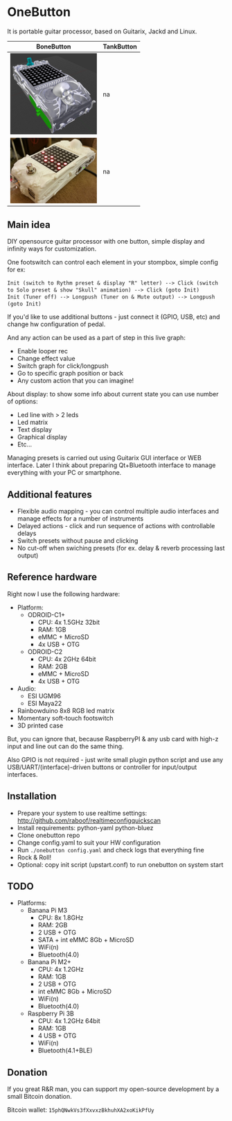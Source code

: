 OneButton
=========
It is portable guitar processor, based on Guitarix, Jackd and Linux.

| BoneButton | TankButton |
| ---------- | ---------- |
| <img src="/doc/bonebutton-body-3d.jpg" width="200"> | na |
| <img src="/doc/bonebutton-body-live.jpg" width="200"> | na |

Main idea
---------
DIY opensource guitar processor with one button, simple display and infinity ways for customization.

One footswitch can control each element in your stompbox, simple config for ex:
```
Init (switch to Rythm preset & display "R" letter) --> Click (switch to Solo preset & show "Skull" animation) --> Click (goto Init)
Init (Tuner off) --> Longpush (Tuner on & Mute output) --> Longpush (goto Init)
```
If you'd like to use additional buttons - just connect it (GPIO, USB, etc) and change hw configuration of pedal.

And any action can be used as a part of step in this live graph:
* Enable looper rec
* Change effect value
* Switch graph for click/longpush
* Go to specific graph position or back
* Any custom action that you can imagine!

About display: to show some info about current state you can use number of options:
* Led line with > 2 leds
* Led matrix
* Text display
* Graphical display
* Etc...

Managing presets is carried out using Guitarix GUI interface or WEB interface. Later I think about preparing Qt+Bluetooth interface to manage everything with your PC or smartphone.

Additional features
-------------------
* Flexible audio mapping - you can control multiple audio interfaces and manage effects for a number of instruments
* Delayed actions - click and run sequence of actions with controllable delays
* Switch presets without pause and clicking
* No cut-off when swiching presets (for ex. delay & reverb processing last output)

Reference hardware
------------------
Right now I use the following hardware:
* Platform:
  * ODROID-C1+
    + CPU: 4x 1.5GHz 32bit
    + RAM: 1GB
    + eMMC + MicroSD
    + 4x USB + OTG
  * ODROID-C2
    + CPU: 4x 2GHz 64bit
    + RAM: 2GB
    + eMMC + MicroSD
    + 4x USB + OTG
* Audio:
  * ESI UGM96
  * ESI Maya22
* Rainbowduino 8x8 RGB led matrix
* Momentary soft-touch footswitch
* 3D printed case

But, you can ignore that, because RaspberryPI & any usb card with high-z input and line out can do the same thing.

Also GPIO is not required - just write small plugin python script and use any USB/UART/(interface)-driven buttons or controller for input/output interfaces.

Installation
------------
* Prepare your system to use realtime settings: http://github.com/raboof/realtimeconfigquickscan
* Install requirements: python-yaml python-bluez
* Clone onebutton repo
* Change config.yaml to suit your HW configuration
* Run `./onebutton config.yaml` and check logs that everything fine
* Rock & Roll!
* Optional: copy init script (upstart.conf) to run onebutton on system start

TODO
----
* Platforms:
  * Banana Pi M3
    + CPU: 8x 1.8GHz
    + RAM: 2GB
    + 2 USB + OTG
    + SATA + int eMMC 8Gb + MicroSD
    + WiFi(n)
    + Bluetooth(4.0)
  * Banana Pi M2+
    + CPU: 4x 1.2GHz
    + RAM: 1GB
    + 2 USB + OTG
    + int eMMC 8Gb + MicroSD
    + WiFi(n)
    + Bluetooth(4.0)
  * Raspberry Pi 3B
    + CPU: 4x 1.2GHz 64bit
    + RAM: 1GB
    + 4 USB + OTG
    + WiFi(n)
    + Bluetooth(4.1+BLE)

Donation
--------
If you great R&R man, you can support my open-source development by a small Bitcoin donation.

Bitcoin wallet: `15phQNwkVs3fXxvxzBkhuhXA2xoKikPfUy`
